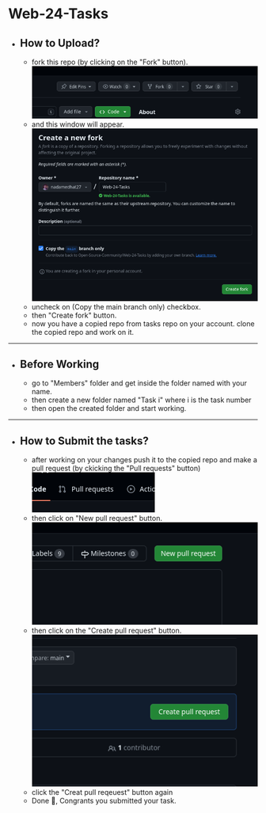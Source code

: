 # Web-24-Tasks

  - ## How to Upload?
    - fork this repo (by clicking on the "Fork" button).
    ![forking](./docs/imgs/forking.png)
    - and this window will appear.
    ![forking 2](./docs/imgs/forking%202.png)
    - uncheck on (Copy the main branch only) checkbox.
    - then "Create fork" button.
    - now you have a copied repo from tasks repo on your account. clone the copied repo and work on it.
  ----------------------

  - ## Before Working
    - go to "Members" folder and get inside the folder named with your name.
    - then create a new folder named "Task i" where i is the task number
    - then open the created folder and start working.

  ----------------------
  - ## How to Submit the tasks?
    - after working on your changes push it to the copied repo and make a pull request (by ckicking the "Pull requests" button) </br>
    ![pull requests 1](./docs/imgs/pull%20request%20.png)
    - then click on "New pull request" button.
    ![pull request 2](./docs/imgs/pull%20request%202.png)
    - then click on the "Create pull request" button.
    ![pull request 3](./docs/imgs/pull%20requst%203.png)
    - click the "Creat pull reqeuest" button again
    - Done :wilted_flower:, Congrants you submitted your task.

